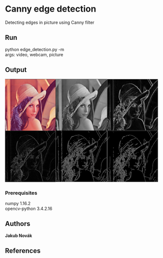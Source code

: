 # Canny edge detection
Detecting edges in picture using Canny filter

## Run
python edge_detection.py -m <args><br />
args: video, webcam, picture
  
## Output
![](outputPictures/output.png)

### Prerequisites
numpy         1.16.2  
opencv-python 3.4.2.16

## Authors
**Jakub Novák**

## References
